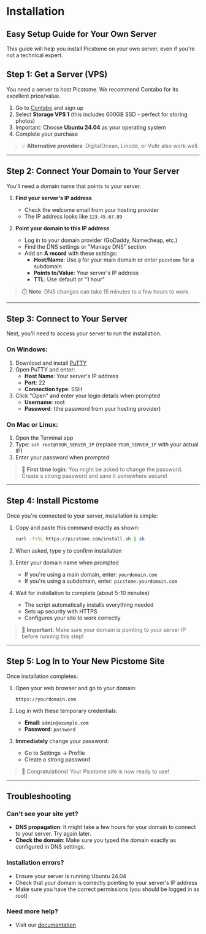 # Installation

## Easy Setup Guide for Your Own Server

This guide will help you install Picstome on your own server, even if you're not a technical expert.

## Step 1: Get a Server (VPS)

You need a server to host Picstome. We recommend Contabo for its excellent price/value.

1. Go to [Contabo](https://contabo.com/) and sign up
2. Select **Storage VPS 1** (this includes 600GB SSD - perfect for storing photos)
3. Important: Choose **Ubuntu 24.04** as your operating system
4. Complete your purchase

> 💡 **Alternative providers**: DigitalOcean, Linode, or Vultr also work well.

---

## Step 2: Connect Your Domain to Your Server

You'll need a domain name that points to your server.

1. **Find your server's IP address**
   - Check the welcome email from your hosting provider
   - The IP address looks like `123.45.67.89`

2. **Point your domain to this IP address**
   - Log in to your domain provider (GoDaddy, Namecheap, etc.)
   - Find the DNS settings or "Manage DNS" section
   - Add an **A record** with these settings:
     - **Host/Name**: Use `@` for your main domain or enter `picstome` for a subdomain
     - **Points to/Value**: Your server's IP address
     - **TTL**: Use default or "1 hour"

> ⏱️ **Note**: DNS changes can take 15 minutes to a few hours to work.

---

## Step 3: Connect to Your Server

Next, you'll need to access your server to run the installation.

### On Windows:
1. Download and install [PuTTY](https://www.putty.org/)
2. Open PuTTY and enter:
   - **Host Name**: Your server's IP address
   - **Port**: 22
   - **Connection type**: SSH
3. Click "Open" and enter your login details when prompted
   - **Username**: root
   - **Password**: (the password from your hosting provider)

### On Mac or Linux:
1. Open the Terminal app
2. Type: `ssh root@YOUR_SERVER_IP` (replace `YOUR_SERVER_IP` with your actual IP)
3. Enter your password when prompted

> 🔑 **First time login**: You might be asked to change the password. Create a strong password and save it somewhere secure!

---

## Step 4: Install Picstome

Once you're connected to your server, installation is simple:

1. Copy and paste this command exactly as shown:
   ```bash
   curl -fsSL https://picstome.com/install.sh | sh
   ```

2. When asked, type `y` to confirm installation

3. Enter your domain name when prompted
   - If you're using a main domain, enter: `yourdomain.com`
   - If you're using a subdomain, enter: `picstome.yourdomain.com`

4. Wait for installation to complete (about 5-10 minutes)
   - The script automatically installs everything needed
   - Sets up security with HTTPS
   - Configures your site to work correctly

> 🛑 **Important**: Make sure your domain is pointing to your server IP before running this step!

---

## Step 5: Log In to Your New Picstome Site

Once installation completes:

1. Open your web browser and go to your domain:
   ```
   https://yourdomain.com
   ```

2. Log in with these temporary credentials:
   - **Email**: `admin@example.com`
   - **Password**: `password`

3. **Immediately** change your password:
   - Go to Settings → Profile
   - Create a strong password

> 🎉 Congratulations! Your Picstome site is now ready to use!

---

## Troubleshooting

### Can't see your site yet?
- **DNS propagation**: It might take a few hours for your domain to connect to your server. Try again later.
- **Check the domain**: Make sure you typed the domain exactly as configured in DNS settings.

### Installation errors?
- Ensure your server is running Ubuntu 24.04
- Check that your domain is correctly pointing to your server's IP address
- Make sure you have the correct permissions (you should be logged in as root)

### Need more help?
- Visit our [documentation](https://picstome.com/docs)
